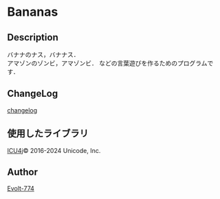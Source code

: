 Bananas
====

## Description
バナナのナス，バナナス．  
アマゾンのゾンビ，アマゾンビ．
などの言葉遊びを作るためのプログラムです．

## ChangeLog
[changelog](https://github.com/Evolt-774/Bananas/blob/main/CHANGELOG.md)

## 使用したライブラリ
[ICU4j](https://icu.unicode.org/download/74)© 2016-2024 Unicode, Inc.


## Author

[Evolt-774](https://github.com/Evolt-774)
